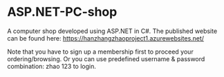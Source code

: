 # ASP.NET-PC-shop
A computer shop developed using ASP.NET in C#.
The published website can be found here: https://hanzhangzhaoproject1.azurewebsites.net/

Note that you have to sign up a membership first to proceed your ordering/browsing. Or you can use predefined username & password combination: zhao 123 to login.
